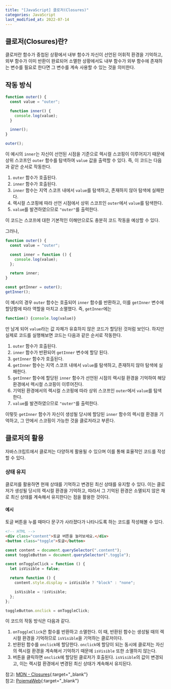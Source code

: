 ```yaml
---
title: "[JavaScript] 클로저(Closures)"
categories: JavaScript
last_modified_at: 2022-07-14
---
```


## 클로저(Closures)란?

클로저란 함수가 중첩된 상황에서 내부 함수가 자신이 선언된 어휘적 환경을 기억하고, 외부 함수가 이미 반환이 완료되어 소멸한 상황에서도 내부 함수가 외부 함수에 존재하는 변수를 필요로 한다면 그 변수를 계속 사용할 수 있는 것을 의미한다.

## 작동 방식

```js
function outer() {
  const value = "outer";

  function inner() {
    console.log(value);
  }

  inner();
}

outer();
```

이 예시의 `inner`는 자신이 선언된 시점을 기준으로 렉시컬 스코핑이 이루어지기 때문에 상위 스코프인 `outer` 함수를 탐색하여 `value` 값을 출력할 수 있다. 즉, 이 코드는 다음과 같은 순서로 작동한다.

1. `outer` 함수가 호출된다.
2. `inner` 함수가 호출된다.
3. `inner` 함수는 지역 스코프 내에서 `value`를 탐색하고, 존재하지 않아 탐색에 실패한다.
4. 렉시컬 스코핑에 따라 선언 시점에서 상위 스코프인 `outer`에서 `value`를 탐색한다.
5. `value`를 발견하였으므로 `"outer"`를 출력한다.

이 코드는 스코프에 대한 기본적인 이해만으로도 충분히 코드 작동을 예상할 수 있다.

그러나,

```js
function outer() {
  const value = "outer";

  const inner = function () {
    console.log(value);
  };

  return inner;
}

const getInner = outer();
getInner();
```

이 예시의 경우 `outer` 함수는 호출되어 `inner` 함수를 반환하고, 이를 `getInner` 변수에 할당함에 따라 역할을 마치고 소멸했다. 즉, `getInner`에는

```js
function() {console.log(value)}
```

만 남게 되어 `value`라는 값 자체가 유효하지 않은 코드가 할당된 것처럼 보인다. 하지만 실제로 코드를 실행해보면 코드는 다음과 같은 순서로 작동한다.

1. `outer` 함수가 호출된다.
2. `inner` 함수가 반환되어 `getInner` 변수에 할당 된다.
3. `getInner` 함수가 호출된다.
4. `getInner` 함수는 지역 스코프 내에서 `value`를 탐색하고, 존재하지 않아 탐색에 실패한다.
5. `getInner` 함수에 할당된 `inner` 함수가 선언된 시점의 렉시컬 환경을 기억하여 해당 환경에서 렉시컬 스코핑이 이루어진다.
6. 기억된 환경에서의 렉시컬 스코핑에 따라 상위 스코프인 `outer`에서 `value`를 탐색한다.
7. `value`를 발견하였으므로 `"outer"`를 출력한다.

이렇듯 `getInner` 함수가 자신이 생성될 당시에 할당된 `inner` 함수의 렉시컬 환경을 기억하고, 그 안에서 스코핑이 가능한 것을 클로저라고 부른다.

## 클로저의 활용

자바스크립트에서 클로저는 다양하게 활용될 수 있으며 이를 통해 효율적인 코드를 작성할 수 있다.

### 상태 유지

클로저를 활용하면 현재 상태를 기억하고 변경된 최신 상태를 유지할 수 있다. 이는 클로저가 생성될 당시의 렉시컬 환경을 기억하고, 따라서 그 기억된 환경은 소멸되지 않은 채로 최신 상태를 계속해서 유지한다는 점을 활용한 것이다.

#### 예시

토글 버튼을 누를 때마다 문구가 사라졌다가 나타나도록 하는 코드를 작성해볼 수 있다.

```html
<!-- HTML -->
<div class="content">토글 버튼을 눌러보세요.</div>
<button class="toggle">토글</button>
```

```js
const content = document.querySelector(".content");
const toggleButton = document.querySelector(".toggle");

const onToggleClick = function () {
  let isVisible = false;

  return function () {
    content.style.display = isVisible ? "block" : "none";

    isVisible = !isVisible;
  };
};

toggleButton.onclick = onToggleClick;
```

이 코드의 작동 방식은 다음과 같다.

1. `onToggleClick`은 함수를 반환하고 소멸한다. 이 때, 반환된 함수는 생성될 때의 렉시컬 환경을 기억하므로 `isVisible`을 기억하는 클로저이다.
2. 반환된 함수를 `onclick`에 할당한다. `onclick`에 할당이 되는 동시에 클로저는 자신의 렉시컬 환경을 계속해서 기억하기 때문에 `isVisible` 또한 소멸하지 않는다.
3. 버튼을 클릭하면 `onclick`에 할당된 클로저가 호출된다. `isVisible`의 값이 변경되고, 이는 렉시컬 환경에서 변경된 최신 상태가 계속해서 유지된다.

참고: [MDN - Closures](https://developer.mozilla.org/ko/docs/Web/JavaScript/Closures){:target="\_blank"}  
참고: [PoiemaWeb](https://poiemaweb.com/js-closure){:target="\_blank"}
